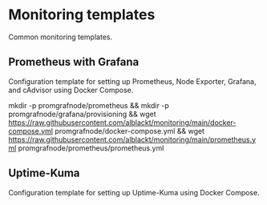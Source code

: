 # Monitoring templates
Common monitoring templates. 

 ## Prometheus with Grafana
 Configuration template for setting up Prometheus, Node Exporter, Grafana, and cAdvisor using Docker Compose.
 
 
 mkdir -p promgrafnode/prometheus &&
 mkdir -p promgrafnode/grafana/provisioning &&
 wget https://raw.githubusercontent.com/alblackt/monitoring/main/docker-compose.yml promgrafnode/docker-compose.yml &&
 wget https://raw.githubusercontent.com/alblackt/monitoring/main/prometheus.yml promgrafnode/prometheus/prometheus.yml
 
 
 ## Uptime-Kuma
 Configuration template for setting up Uptime-Kuma using Docker Compose.
